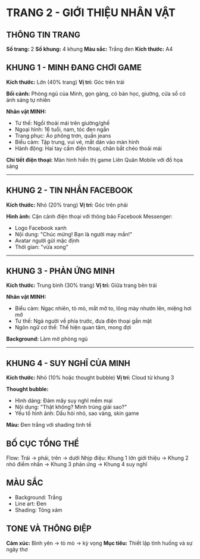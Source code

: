# TRANG 2 - GIỚI THIỆU NHÂN VẬT

## THÔNG TIN TRANG
**Số trang:** 2
**Số khung:** 4 khung
**Màu sắc:** Trắng đen
**Kích thước:** A4

## KHUNG 1 - MINH ĐANG CHƠI GAME
**Kích thước:** Lớn (40% trang)
**Vị trí:** Góc trên trái

**Bối cảnh:** Phòng ngủ của Minh, gọn gàng, có bàn học, giường, cửa sổ có ánh sáng tự nhiên

**Nhân vật MINH:**
- Tư thế: Ngồi thoải mái trên giường/ghế
- Ngoại hình: 16 tuổi, nam, tóc đen ngắn
- Trang phục: Áo phông trơn, quần jeans
- Biểu cảm: Tập trung, vui vẻ, mắt dán vào màn hình
- Hành động: Hai tay cầm điện thoại, chân bắt chéo thoải mái

**Chi tiết điện thoại:** Màn hình hiển thị game Liên Quân Mobile với đồ họa sáng

---

## KHUNG 2 - TIN NHẮN FACEBOOK
**Kích thước:** Nhỏ (20% trang)
**Vị trí:** Góc trên phải

**Hình ảnh:** Cận cảnh điện thoại với thông báo Facebook Messenger:
- Logo Facebook xanh
- Nội dung: "Chúc mừng! Bạn là người may mắn!"
- Avatar người gửi mặc định
- Thời gian: "vừa xong"

---

## KHUNG 3 - PHẢN ỨNG MINH
**Kích thước:** Trung bình (30% trang)
**Vị trí:** Giữa trang bên trái

**Nhân vật MINH:**
- Biểu cảm: Ngạc nhiên, tò mò, mắt mở to, lông mày nhướn lên, miệng hơi mở
- Tư thế: Ngả người về phía trước, đưa điện thoại gần mặt
- Ngôn ngữ cơ thể: Thể hiện quan tâm, mong đợi

**Background:** Làm mờ phòng ngủ

---

## KHUNG 4 - SUY NGHĨ CỦA MINH
**Kích thước:** Nhỏ (10% hoặc thought bubble)
**Vị trí:** Cloud từ khung 3

**Thought bubble:** 
- Hình dáng: Đám mây suy nghĩ mềm mại
- Nội dung: "Thật không? Mình trúng giải sao?"
- Yếu tố hình ảnh: Dấu hỏi nhỏ, sao vàng, skin game

**Màu:** Đen trắng với shading tinh tế

## BỐ CỤC TỔNG THỂ
Flow: Trái → phải, trên → dưới
Nhịp điệu: Khung 1 lớn giới thiệu → Khung 2 nhỏ điểm nhấn → Khung 3 phản ứng → Khung 4 suy nghĩ

## MÀU SẮC
- Background: Trắng
- Line art: Đen
- Shading: Tông xám

## TONE VÀ THÔNG ĐIỆP
**Cảm xúc:** Bình yên → tò mò → kỳ vọng
**Mục tiêu:** Thiết lập tình huống và sự ngây thơ
